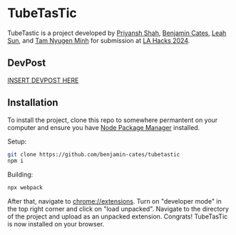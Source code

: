 # TubeTasTic

TubeTastic is a project developed by [Priyansh Shah](https://github.com/Priyansh4444), [Benjamin Cates](https://github.com/benjamin-cates), [Leah Sun](https://github.com/leahs4), and [Tam Nyugen Minh](https://github.com/ball2004244) for submission at [LA Hacks 2024](https://la-hacks-2024.devpost.com/).

## DevPost
[INSERT DEVPOST HERE](https://devpost.com/software/tubetastic)



## Installation
To install the project, clone this repo to somewhere permantent on your computer and ensure you have [Node Package Manager](https://docs.npmjs.com/downloading-and-installing-node-js-and-npm) installed.

Setup:
```bash
git clone https://github.com/benjamin-cates/tubetastic
npm i
```

Building:
```bash
npx webpack
```

After that, navigate to [chrome://extensions](chrome://extensions). Turn on "developer mode" in the top right corner and click on "load unpacked". Navigate to the directory of the project and upload as an unpacked extension. Congrats! TubeTasTic is now installed on your browser.
